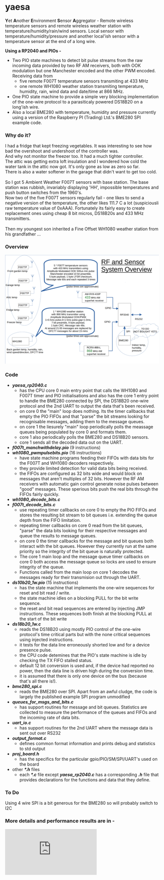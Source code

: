 # yaesa
**Y**et **A**nother **E**nvironment **S**ensor **A**ggregator - Remote wireless temperature sensors and remote wireless weather station with temperature/humidity/rain/wind sensors. Local sensor with temperature/humidity/pressure and another local'ish sensor with a temperature sensor at the end of a long wire.

**Using a RP2040 and PIOs -** 
<br>
* Two PIO state machines to detect bit pulse streams from the raw incoming data provided by two RF AM receivers, both with OOK modulation but one Manchester encoded and the other PWM encoded. Receiving data from
  - five remote F007T temperature sensors transmiting at 433 MHz
  - one remote WH1080 weather station transmiting temperature, humidity, rain, wind data and date/time at 866 MHz.
* One PIO state machine to provide a simple very blocking implementation of the one-wire protocol to a parasiticaly powered DS18B20 on a long'ish wire.
* Also a local BME280 with temperature, humidity and pressure currently using a version of the Raspberry PI (Trading) Ltd.'s BME280 SPI example code.
### Why do it?
I had a fridge that kept freezing vegetables. It was interesting to see how bad the overshoot and undershoot of the controller was.
<br>
And why not monitor the freezer too. It had a much tighter controller.
<br>
The attic was getting extra loft insulation and I wondered how cold the water tank in the attic now got. It's only gone as low as zero so far.
<br>
There is also a water softener in the garage that didn't want to get too cold.
<br>
<br>
So I got 5 Ambient Weather F007T sensors with base station.
The base station was rubbish, invariably displaying 'HH', impossible temperatures and push button switches from the 1960's.
<br>
Now two of the five F007T sensors regularly fail - one likes to send a negative version of the temperature, the other likes 111.7 C a lot (suspiciousli raw temperature value of 0xAAA).
Fortunately its fairly easy to create replacement ones using cheap 8 bit micros, DS18B20s and 433 MHz transmitters. 
<br>
<br>
Then my youngest son inherited a Fine Offset WH1080 weather station from his grandfather ...
### **Overview**
![overview](https://github.com/peter-g-wilson/PICO_PIO/blob/main/images/overview.png)
### **Code**
* _**yaesa_rp2040.c**_  
  - has the CPU core 0 main entry point that calls the WH1080 and F007T timer and PIO initialisations and also has the core 1 entry point to handle the BME280 connected by SPI, the DS18B20 one-wire protocol and the 2nd UART to output the data that's been received.
  - on core 0 the "main" loop does nothing. Its the timer callbacks that empty the PIO FIFOs and that "parse" the bit streams looking for recognisable messages, adding them to the message queues.
  - on core 1 the liesurely "main" loop periodically polls the meassage queues being populated by core 0 and formats them.
  - core 1 also periodically polls the BME280 and DS18B20 sensors.
  - core 1 sends all the decoded data out on the UART. 
* _**f007t_manchwithdelay.pio**_ (9 instructions)
* _**wh1080_pwmpulsebits.pio**_ (16 instructions)
  - have state machine programs feeding their FIFOs with data bits for the F007T and WH1080 decoders respectively.
  - they provide limited detection for valid data bits being received.
  - the FIFOs are configured as 32 bits wide and would block on messages that aren't multiples of 32 bits. However the RF AM receivers with automatic gain control generate noise pulses between "good" messages. These sperious bits push the real bits through the FIFOs fairly quickly.  
* _**wh1080_decode_bits.c**_
* _**f007t_decode_bits.c**_
  - use repeating timer callbacks on core 0 to empty the PIO FIFOs and stores the resulting bit stream to bit queues i.e. extending the queue depth from the FIFO limitation. 
  - repeating timer callbacks on core 0 read from the bit queues, "parse" the data bits looking for their respective messages and queue the results to message queues.
  - on core 0 the timer callbacks for the message and bit queues both interact with the bit queues. However they currently run at the same priority so the integrity of the bit queue is naturally protected.
  - The core 1 main loop and the message queue timer callbacks on core 0 both access the message queue so locks are used to ensure integrity of the queue.
  - Functions called from the main loop on core 1 decodes the messages ready for their transmision out through the UART. 
* _**ds10b20_1w.pio**_ (15 instructions)
  - has the state machine that implements the one-wire sequences for reset and bit read / write.
  - the state machine idles on a blocking PULL for the bit write sequence.
  - the reset and bit read sequences are entered by injecting JMP instructions. These sequences both finish at the blocking PULL at the start of the bit write 
* _**ds18b20_1w.c**_
  - reads the DS18B20 using mostly PIO control of the one-wire protocol's time critical parts but with the none critical sequences using injected instructions.
  - it tests for the data line erroneously shorted low and for a device presence pulse.
  - the CPU code detemines that the PIO's state machine is idle by checking the TX FIFO stalled status.
  - default 12 bit conversion is used and, if the device had reported no power, then the data line is driven high during the conversion time.
  - it is assumed that there is only one device on the bus (because that's all there is!). 
* _**bme280_spi.c**_
  - reads the BME280 over SPI. Apart from an awful cludge, the code is largely the published example SPI program unmodified
* _**queues_for_msgs_and_bits.c**_
  - has support routines for message and bit queues. Statistics are collected to measure the performance of the queues and FIFOs and the incoming rate of data bits. 
* _**uart_io.c**_
  - has support routines for the 2nd UART where the message data is sent out over RS232
* _**output_format.c**_
  - defines common format information and prints debug and statistics to std output
* _**proj_board.h**_
  - has the specifics for the particular gpio/PIO/SM/SPI/UART's used on the board
* other _**\*.h**_ files
  - each _**\*.c**_ file except _**yaesa_rp2040.c**_ has a corresponding _**.h**_ file that provides declarations for the functions and data that they define. 
### **To Do**
Using 4 wire SPI is a bit generous for the BME280 so will probably switch to I2C
<br>

### **More details and performance results are in -**
![PICO_PIO_OOK_Manchester_and_PWM.pdf](https://github.com/peter-g-wilson/PICO_PIO/blob/main/pdf/PICO_PIO_OOK_Manchester_and_PWM.pdf)
<br>
